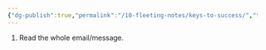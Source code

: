 ```yaml
---
{"dg-publish":true,"permalink":"/10-fleeting-notes/keys-to-success/","title":"Keys to Success","tags":["🌱"],"noteIcon":"1","created":"Aug 23, 2024 23:49","updated":"Sep 12, 2024 23:24"}
---
```



1. Read the whole email/message.
